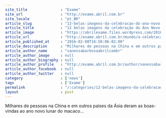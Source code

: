 ```yaml
---
site_title               : "Exame"
site_url                 : "http://exame.abril.com.br"
site_locale              : "pt_BR"
article_slug             : "12-belas-imagens-da-celebracao-do-ano-novo-chines"
article_title            : "12 belas imagens da celebração do Ano Novo Chinês"
article_image            : "https://abrilexame.files.wordpress.com/2016/10/size_960_16_9_china21.jpg?quality=70&strip=all&w=960"
article_url              : "http://exame.abril.com.br/mundo/a-celebracao-do-ano-novo-chines-em-12-belas-imagens-3/"
article_published_at     : "2016-02-08T16:50:06-02:00"
article_description      : "Milhares de pessoas na China e em outros países da Ásia deram as boas-vindas ao ano novo lunar do macaco..."
article_author_name      : "vanessabarbosaabrilcombr"
article_author_image     : null
article_author_biography : null
article_author_profile   : "http://exame.abril.com.br/author/vanessabarbosaabrilcombr/"
article_author_facebook  : null
article_author_twitter   : null
category                 : ['news']
tags                     : ['Exame']
permalink                : "/:categories/12-belas-imagens-da-celebracao-do-ano-novo-chines/"
layout                   : post
---
```


Milhares de pessoas na China e em outros países da Ásia deram as boas-vindas ao ano novo lunar do macaco...
